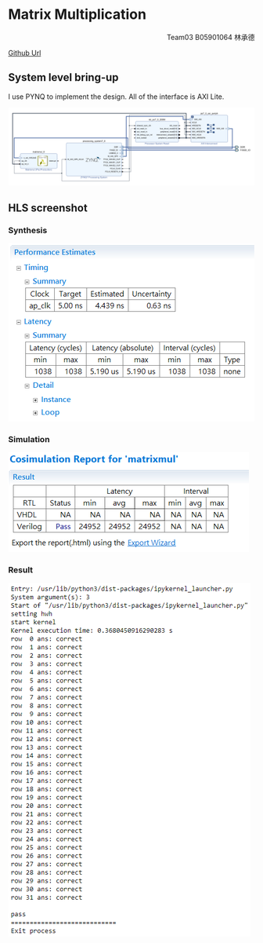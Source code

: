 # Matrix Multiplication
<p align='right'>Team03 B05901064 林承德</p>

[Github Url](https://github.com/whoami90506/MSoC-Self-Paced/tree/master/matrixmultiplication)

## System level bring-up
I use PYNQ to implement the design. All of the interface is AXI Lite.

![](https://github.com/whoami90506/MSoC-Self-Paced/raw/master/matrixmultiplication/image/blockDesign.png)

## HLS screenshot

### Synthesis
![](https://github.com/whoami90506/MSoC-Self-Paced/raw/master/matrixmultiplication/image/summary.png)

### Simulation
![](https://github.com/whoami90506/MSoC-Self-Paced/raw/master/matrixmultiplication/image/cosim.png)

### Result
![](https://github.com/whoami90506/MSoC-Self-Paced/raw/master/matrixmultiplication/image/result.png)
